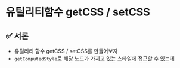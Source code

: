 # 유틸리티함수 getCSS / setCSS

## ✅ 서론

- 유틸리티 함수 getCSS / setCSS를 만들어보자
- `getComputedStyle`로 해당 노드가 가지고 있는 스타일에 접근할 수 있는데